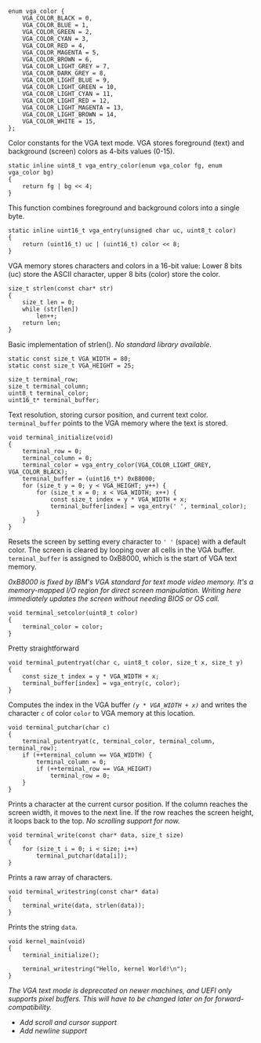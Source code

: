     enum vga_color {
    	VGA_COLOR_BLACK = 0,
    	VGA_COLOR_BLUE = 1,
    	VGA_COLOR_GREEN = 2,
    	VGA_COLOR_CYAN = 3,
    	VGA_COLOR_RED = 4,
    	VGA_COLOR_MAGENTA = 5,
    	VGA_COLOR_BROWN = 6,
    	VGA_COLOR_LIGHT_GREY = 7,
    	VGA_COLOR_DARK_GREY = 8,
    	VGA_COLOR_LIGHT_BLUE = 9,
    	VGA_COLOR_LIGHT_GREEN = 10,
    	VGA_COLOR_LIGHT_CYAN = 11,
    	VGA_COLOR_LIGHT_RED = 12,
    	VGA_COLOR_LIGHT_MAGENTA = 13,
    	VGA_COLOR_LIGHT_BROWN = 14,
    	VGA_COLOR_WHITE = 15,
    };
Color constants for the VGA text mode. VGA stores foreground (text) and background (screen) colors as 4-bits values (0-15).

    static inline uint8_t vga_entry_color(enum vga_color fg, enum vga_color bg) 
    {
    	return fg | bg << 4;
    }
This function combines foreground and background colors into a single byte.

    static inline uint16_t vga_entry(unsigned char uc, uint8_t color) 
    {
    	return (uint16_t) uc | (uint16_t) color << 8;
    }

VGA memory stores characters and colors in a 16-bit value:
Lower 8 bits (uc) store the ASCII character,
upper 8 bits (color) store the color.

    size_t strlen(const char* str) 
    {
    	size_t len = 0;
    	while (str[len])
    		len++;
    	return len;
    }
Basic implementation of strlen(). *No standard library available.*

    static const size_t VGA_WIDTH = 80;
    static const size_t VGA_HEIGHT = 25;

    size_t terminal_row;
    size_t terminal_column;
    uint8_t terminal_color;
    uint16_t* terminal_buffer;
Text resolution, storing cursor position, and current text color. `terminal_buffer` points to the VGA memory where the text is stored.

    void terminal_initialize(void) 
    {
    	terminal_row = 0;
    	terminal_column = 0;
    	terminal_color = vga_entry_color(VGA_COLOR_LIGHT_GREY, VGA_COLOR_BLACK);
    	terminal_buffer = (uint16_t*) 0xB8000;
    	for (size_t y = 0; y < VGA_HEIGHT; y++) {
    		for (size_t x = 0; x < VGA_WIDTH; x++) {
    			const size_t index = y * VGA_WIDTH + x;
    			terminal_buffer[index] = vga_entry(' ', terminal_color);
    		}
    	}
    }
Resets the screen by setting every character to `' '` (space) with a default color. The screen is cleared by looping over all cells in the VGA buffer.
`terminal_buffer` is assigned to 0xB8000, which is the start of VGA text memory.

*0xB8000 is fixed by IBM's VGA standard for text mode video memory. It's a memory-mapped I/O region for direct screen manipulation. Writing here immediately updates the screen without needing BIOS or OS call.*

    void terminal_setcolor(uint8_t color) 
    {
    	terminal_color = color;
    }
Pretty straightforward

    void terminal_putentryat(char c, uint8_t color, size_t x, size_t y) 
    {
    	const size_t index = y * VGA_WIDTH + x;
    	terminal_buffer[index] = vga_entry(c, color);
    }
Computes the index in the VGA buffer *`(y * VGA_WIDTH + x)`* and writes the character `c` of color `color` to VGA memory at this location.

    void terminal_putchar(char c) 
    {
    	terminal_putentryat(c, terminal_color, terminal_column, terminal_row);
    	if (++terminal_column == VGA_WIDTH) {
    		terminal_column = 0;
    		if (++terminal_row == VGA_HEIGHT)
    			terminal_row = 0;
    	}
    }
Prints a character at the current cursor position. If the column reaches the screen width, it moves to the next line. If the row reaches the screen height, it loops back to the top. *No scrolling support for now.*

    void terminal_write(const char* data, size_t size) 
    {
    	for (size_t i = 0; i < size; i++)
    		terminal_putchar(data[i]);
    }
Prints a raw array of characters.

    void terminal_writestring(const char* data) 
    {
    	terminal_write(data, strlen(data));
    }
Prints the string `data`.

    void kernel_main(void) 
    {
    	terminal_initialize();

    	terminal_writestring("Hello, kernel World!\n");
    }

*The VGA text mode is deprecated on newer machines, and UEFI only supports pixel buffers. This will have to be changed later on for forward-compatibility.*

- *Add scroll and cursor support*
- *Add newline support*